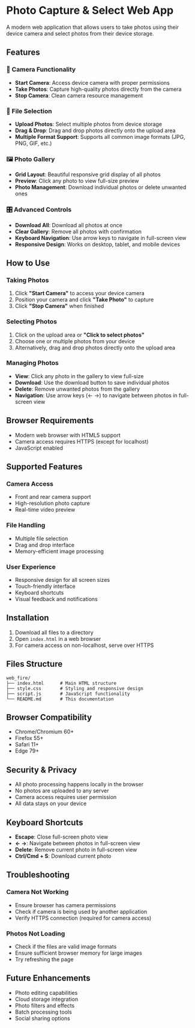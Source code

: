 # Photo Capture & Select Web App

A modern web application that allows users to take photos using their device camera and select photos from their device storage.

## Features

### 📸 Camera Functionality
- **Start Camera**: Access device camera with proper permissions
- **Take Photos**: Capture high-quality photos directly from the camera
- **Stop Camera**: Clean camera resource management

### 📁 File Selection
- **Upload Photos**: Select multiple photos from device storage
- **Drag & Drop**: Drag and drop photos directly onto the upload area
- **Multiple Format Support**: Supports all common image formats (JPG, PNG, GIF, etc.)

### 🖼️ Photo Gallery
- **Grid Layout**: Beautiful responsive grid display of all photos
- **Preview**: Click any photo to view full-size preview
- **Photo Management**: Download individual photos or delete unwanted ones

### 🎛️ Advanced Controls
- **Download All**: Download all photos at once
- **Clear Gallery**: Remove all photos with confirmation
- **Keyboard Navigation**: Use arrow keys to navigate in full-screen view
- **Responsive Design**: Works on desktop, tablet, and mobile devices

## How to Use

### Taking Photos
1. Click **"Start Camera"** to access your device camera
2. Position your camera and click **"Take Photo"** to capture
3. Click **"Stop Camera"** when finished

### Selecting Photos
1. Click on the upload area or **"Click to select photos"**
2. Choose one or multiple photos from your device
3. Alternatively, drag and drop photos directly onto the upload area

### Managing Photos
- **View**: Click any photo in the gallery to view full-size
- **Download**: Use the download button to save individual photos
- **Delete**: Remove unwanted photos from the gallery
- **Navigation**: Use arrow keys (← →) to navigate between photos in full-screen view

## Browser Requirements

- Modern web browser with HTML5 support
- Camera access requires HTTPS (except for localhost)
- JavaScript enabled

## Supported Features

### Camera Access
- Front and rear camera support
- High-resolution photo capture
- Real-time video preview

### File Handling
- Multiple file selection
- Drag and drop interface
- Memory-efficient image processing

### User Experience
- Responsive design for all screen sizes
- Touch-friendly interface
- Keyboard shortcuts
- Visual feedback and notifications

## Installation

1. Download all files to a directory
2. Open `index.html` in a web browser
3. For camera access on non-localhost, serve over HTTPS

## Files Structure

```
web_fire/
├── index.html      # Main HTML structure
├── style.css       # Styling and responsive design
├── script.js       # JavaScript functionality
└── README.md       # This documentation
```

## Browser Compatibility

- Chrome/Chromium 60+
- Firefox 55+
- Safari 11+
- Edge 79+

## Security & Privacy

- All photo processing happens locally in the browser
- No photos are uploaded to any server
- Camera access requires user permission
- All data stays on your device

## Keyboard Shortcuts

- **Escape**: Close full-screen photo view
- **← →**: Navigate between photos in full-screen view
- **Delete**: Remove current photo in full-screen view
- **Ctrl/Cmd + S**: Download current photo

## Troubleshooting

### Camera Not Working
- Ensure browser has camera permissions
- Check if camera is being used by another application
- Verify HTTPS connection (required for camera access)

### Photos Not Loading
- Check if the files are valid image formats
- Ensure sufficient browser memory for large images
- Try refreshing the page

## Future Enhancements

- Photo editing capabilities
- Cloud storage integration
- Photo filters and effects
- Batch processing tools
- Social sharing options
